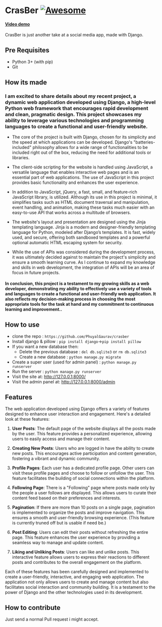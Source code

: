 # CrasBer [![Awesome](https://awesome.re/badge.svg)](https://awesome.re)

#### [Video demo](https://www.youtube.com/watch?v=pUYkWfYBmys)
CrasBer is just another take at a social media app, made with Django.

## Pre Requisites
* Python 3+ (with pip)
* Git

## How its made
### I am excited to share details about my recent project, a dynamic web application developed using Django, a high-level Python web framework that encourages rapid development and clean, pragmatic design. This project showcases my ability to leverage various technologies and programming languages to create a functional and user-friendly website.

* The core of the project is built with Django, chosen for its simplicity and the speed at which applications can be developed. Django's "batteries-included" philosophy allows for a wide range of functionalities to be included right out of the box, reducing the need for additional tools or libraries.

* The client-side scripting for the website is handled using JavaScript, a versatile language that enables interactive web pages and is an essential part of web applications. The use of JavaScript in this project provides basic functionality and enhances the user experience.

* In addition to JavaScript, jQuery, a fast, small, and feature-rich JavaScript library, is utilized. Although its use in this project is minimal, it simplifies tasks such as HTML document traversal and manipulation, event handling, and animation, making these tasks much easier with an easy-to-use API that works across a multitude of browsers.

* The website's layout and presentation are designed using the Jinja templating language. Jinja is a modern and designer-friendly templating language for Python, modeled after Django’s templates. It is fast, widely used, and secure, offering both sandboxed templates and a powerful optional automatic HTML escaping system for security.

* While the use of APIs was considered during the development process, it was ultimately decided against to maintain the project's simplicity and ensure a smooth learning curve. As I continue to expand my knowledge and skills in web development, the integration of APIs will be an area of focus in future projects.

#### In conclusion, this project is a testament to my growing skills as a web developer, demonstrating my ability to effectively use a variety of tools and languages to create a functional and user-friendly web application. It also reflects my decision-making process in choosing the most appropriate tools for the task at hand and my commitment to continuous learning and improvement..

## How to use
* clone the repo :  `https://github.com/PhuyalGaurav/crasber `
* Install django & pillow : `pip install django`->`pip install pillow`
* If you want a new database then: 
	* Delete the previous database : `del db.sqlite3` or `rm db.sqlite3`  
	* Create a new database : `python manage.py migrate`
* Create a super user (used for admin panel) : `python manage.py runserver`
* Run the server : `python manage.py runserver`
* Visit the site at: http://127.0.0.1:8000/   
* Visit the admin panel at: http://127.0.0.1:8000/admin

## Features
The web application developed using Django offers a variety of features designed to enhance user interaction and engagement. Here's a detailed look at these features:

1. **User Posts**: The default page of the website displays all the posts made by the user. This feature provides a personalized experience, allowing users to easily access and manage their content.

2. **Creating New Posts**: Users who are logged in have the ability to create new posts. This encourages active participation and content generation, fostering a vibrant and dynamic community.

3. **Profile Pages**: Each user has a dedicated profile page. Other users can visit these profile pages and choose to follow or unfollow the user. This feature facilitates the building of social connections within the platform.

4. **Following Page**: There is a "Following" page where posts made only by the people a user follows are displayed. This allows users to curate their content feed based on their preferences and interests.

5. **Pagination**: If there are more than 10 posts on a single page, pagination is implemented to organize the posts and improve navigation. This ensures a smooth and user-friendly browsing experience. (This feature is currently truned off but is usable if need be.)

6. **Post Editing**: Users can edit their posts without refreshing the entire page. This feature enhances the user experience by providing a seamless way to manage and update content.

7. **Liking and Unliking Posts**: Users can like and unlike posts. This interactive feature allows users to express their reactions to different posts and contributes to the overall engagement on the platform.

Each of these features has been carefully designed and implemented to create a user-friendly, interactive, and engaging web application. The application not only allows users to create and manage content but also facilitates social interaction and community building. It is a testament to the power of Django and the other technologies used in its development.

## How to contribute  
 Just send a normal Pull request i might accept.
